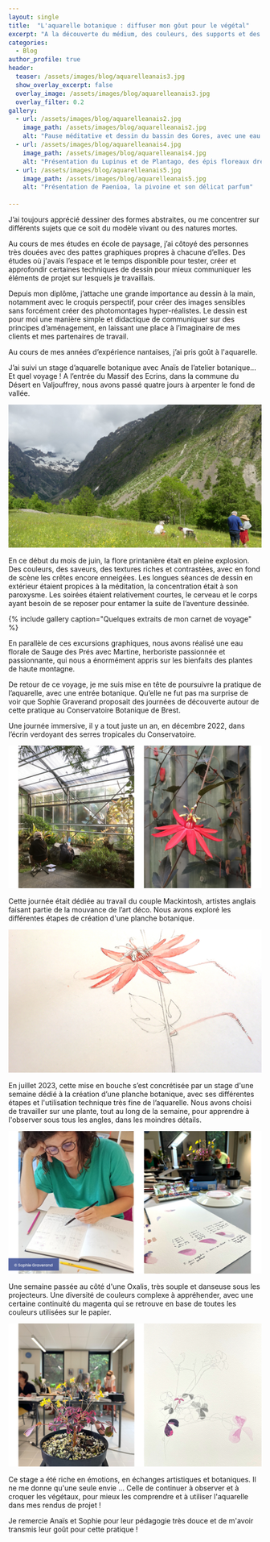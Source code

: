 ```yaml
---
layout: single
title:  "L'aquarelle botanique : diffuser mon gôut pour le végétal"
excerpt: "A la découverte du médium, des couleurs, des supports et des outils"
categories:
  - Blog
author_profile: true
header:
  teaser: /assets/images/blog/aquarelleanais3.jpg
  show_overlay_excerpt: false
  overlay_image: /assets/images/blog/aquarelleanais3.jpg
  overlay_filter: 0.2
gallery:
  - url: /assets/images/blog/aquarelleanais2.jpg
    image_path: /assets/images/blog/aquarelleanais2.jpg
    alt: "Pause méditative et dessin du bassin des Gores, avec une eau cristalline, fraîche et vivifiante"
  - url: /assets/images/blog/aquarelleanais4.jpg
    image_path: /assets/images/blog/aquarelleanais4.jpg
    alt: "Présentation du Lupinus et de Plantago, des épis floreaux dressés et pleins de couleurs"
  - url: /assets/images/blog/aquarelleanais5.jpg
    image_path: /assets/images/blog/aquarelleanais5.jpg
    alt: "Présentation de Paenioa, la pivoine et son délicat parfum"

---
```

J’ai toujours apprécié dessiner des formes abstraites, ou me concentrer sur différents sujets que ce soit du modèle vivant ou des natures mortes. 

Au cours de mes études en école de paysage, j’ai côtoyé des personnes très douées avec des pattes graphiques propres à chacune d’elles. Des études où j'avais l’espace et le temps disponible pour tester, créer et approfondir certaines techniques de dessin pour mieux communiquer les éléments de projet sur lesquels je travaillais. 

Depuis mon diplôme, j’attache une grande importance au dessin à la main, notamment avec le croquis perspectif, pour créer des images sensibles sans forcément créer des photomontages hyper-réalistes. 
Le dessin est pour moi une manière simple et didactique de communiquer sur des principes d’aménagement, en laissant une place à l’imaginaire de mes clients et mes partenaires de travail. 

Au cours de mes années d’expérience nantaises, j’ai pris goût à l'aquarelle. 

J’ai suivi un stage d’aquarelle botanique avec Anaïs de l’atelier botanique… Et quel voyage !
A l’entrée du Massif des Ecrins, dans la commune du Désert en Valjouffrey, nous avons passé quatre jours à arpenter le fond de vallée.

![le lieu du stage, au pied du Massif des Ecrins](/assets/images/blog/aquarelleanais1.jpg)

En ce début du mois de juin, la flore printanière était en pleine explosion. Des couleurs, des saveurs, des textures riches et contrastées, avec en fond de scène les crêtes encore enneigées. Les longues séances de dessin en extérieur étaient propices à la méditation, la concentration était à son paroxysme. 
Les soirées étaient relativement courtes, le cerveau et le corps ayant besoin de se reposer pour entamer la suite de l’aventure dessinée. 

{% include gallery caption="Quelques extraits de mon carnet de voyage" %}

En parallèle de ces excursions graphiques, nous avons réalisé une eau florale de Sauge des Prés avec Martine, herboriste passionnée et passionnante, qui nous a énormément appris sur les bienfaits des plantes de haute montagne.

De retour de ce voyage, je me suis mise en tête de poursuivre la pratique de l’aquarelle, avec une entrée botanique. 
Qu’elle ne fut pas ma surprise de voir que Sophie Graverand proposait des journées de découverte autour de cette pratique au Conservatoire Botanique de Brest. 

Une journée immersive, il y a tout juste un an, en décembre 2022, dans l’écrin verdoyant des serres tropicales du Conservatoire.

![le lieu du stage, à la découverte des Mackintosh dans les serres tropicales du Conservatoire Botanique de Brest](/assets/images/blog/aquarelle1.jpg)

Cette journée était dédiée au travail du couple Mackintosh, artistes anglais faisant partie de la mouvance de l’art déco. Nous avons exploré les différentes étapes de création d'une planche botanique.

![extrait de planche botanique dédiée à Passiflora vitifolia](/assets/images/blog/aquarelle2.jpg)

En juillet 2023, cette mise en bouche s’est concrétisée par un stage d'une semaine dédié à la création d’une planche botanique, avec ses différentes étapes et l'utilisation technique très fine de l’aquarelle. 
Nous avons choisi de travailler sur une plante, tout au long de la semaine, pour apprendre à l'observer sous tous les angles, dans les moindres détails.

![Etudes de l'Oxalis, sous toutes ces coutures](/assets/images/blog/aquarelle3.jpg)

Une semaine passée au côté d'une Oxalis, très souple et danseuse sous les projecteurs. 
Une diversité de couleurs complexe à appréhender, avec une certaine continuité du magenta qui se retrouve en base de toutes les couleurs utilisées sur le papier.

![Planche botanique en cours de réalisation sur l'Oxalis](/assets/images/blog/aquarelle4.jpg)

Ce stage a été riche en émotions, en échanges artistiques et botaniques. Il ne me donne qu'une seule envie ... Celle de continuer à observer et à croquer les végétaux, pour mieux les comprendre et à utiliser l'aquarelle dans mes rendus de projet !

Je remercie Anaïs et Sophie pour leur pédagogie très douce et de m'avoir transmis leur goût pour cette pratique ! 
